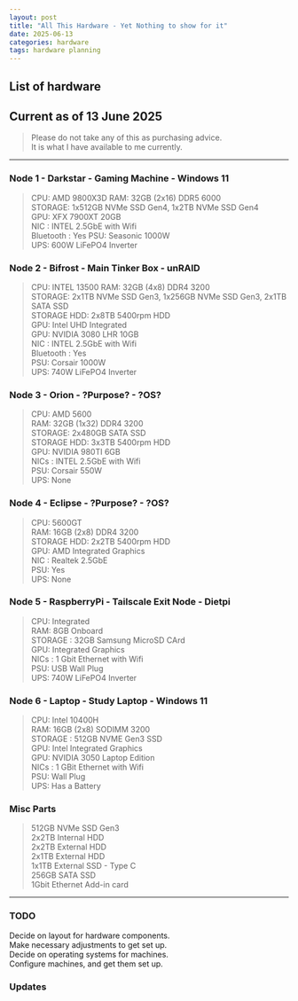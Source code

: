 ```yaml
---
layout: post
title: "All This Hardware - Yet Nothing to show for it"
date: 2025-06-13
categories: hardware
tags: hardware planning  
---
```


## List of hardware  

## Current as of 13 June 2025

> Please do not take any of this as purchasing advice.  
> It is what I have available to me currently.

---

### Node 1 - Darkstar - Gaming Machine - Windows 11  

> CPU:    AMD 9800X3D
> RAM:     32GB (2x16) DDR5 6000  
> STORAGE: 1x512GB NVMe SSD Gen4, 1x2TB NVMe SSD Gen4  
> GPU:     XFX 7900XT  20GB  
> NIC : INTEL 2.5GbE  with Wifi  
> Bluetooth : Yes
> PSU:     Seasonic 1000W  
> UPS:     600W LiFePO4 Inverter  

### Node 2 - Bifrost - Main Tinker Box - unRAID

> CPU:        INTEL 13500
> RAM:         32GB (4x8) DDR4 3200  
> STORAGE:     2x1TB NVMe SSD Gen3, 1x256GB NVMe SSD Gen3, 2x1TB SATA SSD  
> STORAGE HDD: 2x8TB 5400rpm HDD  
> GPU:  Intel UHD Integrated  
> GPU:  NVIDIA 3080 LHR 10GB  
> NIC : INTEL 2.5GbE  with Wifi  
> Bluetooth : Yes  
> PSU:  Corsair 1000W  
> UPS:  740W LiFePO4 Inverter  

### Node 3 - Orion - ?Purpose? - ?OS?

> CPU:  AMD 5600  
> RAM:  32GB (1x32) DDR4 3200  
> STORAGE: 2x480GB SATA SSD  
> STORAGE HDD: 3x3TB 5400rpm HDD  
> GPU: NVIDIA 980TI 6GB  
> NICs : INTEL 2.5GbE with Wifi  
> PSU: Corsair 550W  
> UPS:  None  

### Node 4 - Eclipse - ?Purpose? - ?OS?

> CPU:  5600GT  
> RAM:  16GB (2x8) DDR4 3200  
> STORAGE HDD: 2x2TB 5400rpm HDD  
> GPU:  AMD Integrated Graphics  
> NIC : Realtek 2.5GbE  
> PSU:  Yes  
> UPS:  None  

### Node 5 - RaspberryPi - Tailscale Exit Node - Dietpi

> CPU:  Integrated  
> RAM:  8GB Onboard  
> STORAGE : 32GB Samsung MicroSD CArd  
> GPU: Integrated Graphics  
> NICs : 1 Gbit Ethernet with Wifi  
> PSU:  USB Wall Plug  
> UPS:  740W LiFePO4 Inverter  

### Node 6 - Laptop - Study Laptop - Windows 11

> CPU: Intel 10400H  
> RAM:  16GB (2x8)  SODIMM 3200  
> STORAGE : 512GB NVME Gen3 SSD  
> GPU: Intel Integrated Graphics  
> GPU: NVIDIA 3050 Laptop Edition  
> NICs : 1 GBit Ethernet with Wifi  
> PSU:  Wall Plug  
> UPS:  Has a Battery  

### Misc Parts

> 512GB NVMe SSD Gen3  
> 2x2TB Internal HDD  
> 2x2TB External HDD  
> 2x1TB External HDD  
> 1x1TB External SSD - Type C  
> 256GB SATA SSD  
> 1Gbit Ethernet Add-in card

---

### TODO

Decide on layout for hardware components.  
Make necessary adjustments to get set up.  
Decide on operating systems for machines.  
Configure machines, and get them set up.

### Updates
